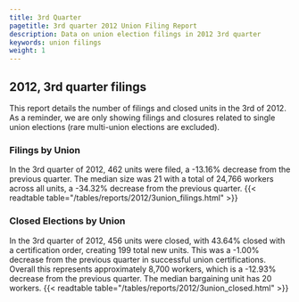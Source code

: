 ```yaml
---
title: 3rd Quarter 
pagetitle: 3rd quarter 2012 Union Filing Report
description: Data on union election filings in 2012 3rd quarter 
keywords: union filings
weight: 1
---
```


## 2012, 3rd quarter filings

This report details the number of filings and closed units in the 3rd of 2012. As a reminder, we are only showing filings and closures related to single union elections (rare multi-union elections are excluded).

### Filings by Union
In the 3rd quarter of 2012, 462 units were filed, a -13.16% decrease from the previous quarter. The median size was 21 with a total of 24,766 workers across all units, a -34.32% decrease from the previous quarter.
{{< readtable table="/tables/reports/2012/3union_filings.html" >}}

### Closed Elections by Union
In the 3rd quarter of 2012, 456 units were closed, with 43.64% closed with a certification order, creating 199 total new units. This was a -1.00% decrease from the previous quarter in successful union certifications. Overall this represents approximately 8,700 workers, which is a -12.93% decrease from the previous quarter. The median bargaining unit has 20 workers.
{{< readtable table="/tables/reports/2012/3union_closed.html" >}}
